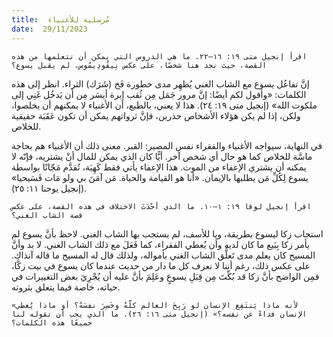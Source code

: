 ```yaml
---
title:  مُرسلية للأغنياء
date:  29/11/2023
---
```


`اقرأ إنجيل متى ١٩: ١٦–٢٢. ما هي الدروس التي يمكن أن نتعلمها من هذه القصة، حيث نجد هنا شخصًا، على عكس نِيقُودِيمُوس، لم يقبل يسوع؟`

إنَّ تفاعُل يسوع مع الشاب الغني يُظهِر مدى خطورة فَخ (شَرَك) الثراء. انظر إلى هذه الكلمات: «وأقول لكم أيضًا: إنَّ مرور جَمَل مِن ثُقب إبرة أيسَر مِن أن يَدخُل غَنِي إلى ملكوت الله» (إنجيل متى ١٩: ٢٤). هذا لا يعني، بالطبع، أن الأغنياء لا يمكنهم أن يخلصوا، ولكن، إذا لم يكن هؤلاء الأشخاص حذرين، فإنَّ ثرواتهم يمكن أن تكون عَقَبَة حقيقية للخلاص.

في النهاية، سيواجه الأغنياء والفقراء نفس المصير: القبر. معنى ذلك أن الأغنياء هم بحاجة ماسَّة للخلاص كما هو حال أي شخص آخر. أيًّا كان الذي يمكن للمال أنْ يشتريه، فإنّه لا يمكنه أن يشتري الإعفاء من الموت. هذا الإعفاء يأتي فقط كَهِبَة، تُقدَّم مَجّانًا بواسطة يسوع لِكُلِّ مَن يطلبها بالإيمان. «أنا هو القيامة والحياة. مَن آمَنَ بي ولو مَات فَسَيحيا» (إنجيل يوحنا ١١: ٢٥).

`اقرأ إنجيل لوقا ١٩: ١–١٠. ما الذي أحْدَثَ الاختلاف في هذه القصة، على عكس قصة الشاب الغني؟`

استجاب زكا ليسوع بطريقة، ويا للأسف، لم يستجب بها الشاب الغني. لاحظ بأنَّ يسوع لم يأمر زكا بِبَيع ما كان لديه وأن يُعطي الفقراء، كما فَعَلَ مع ذلك الشاب الغني. لا بد وأنَّ المسيح كان يعلم مدى تَعلُّق الشاب الغني بأمواله، ولذلك قال له المسيح ما قاله آنذاك. على عكس ذلك، رغم أننا لا نعرف كل ما دار من حديث عندما كان يسوع في بيت زكَّا، فمِن الواضح بأنَّ زكا قد بُكِّتَ مِن قِبَلِ يسوعٍ وعَلِمَ بأنَّ عليه أن يُجْرِيَ بعض التغييرات في حياته، خاصة فيما يتعلق بثروته.

`«لأنه ماذا يَنتَفِع الإنسان لو رَبِحَ العالم كلَّهُ وخَسِرَ نفسَهُ؟ أو ماذا يُعطي الإنسان فداءً عن نفسه؟» (إنجيل متى ١٦: ٢٦). ما الذي يجب أن تقوله لنا جميعًا هذه الكلمات؟`